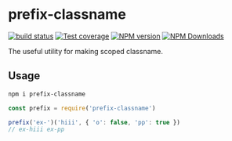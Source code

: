 # prefix-classname

[![build status](https://img.shields.io/travis/imcuttle/prefix-classname/master.svg?style=flat-square)](https://travis-ci.org/imcuttle/prefix-classname)
[![Test coverage](https://img.shields.io/codecov/c/github/imcuttle/prefix-classname.svg?style=flat-square)](https://codecov.io/github/imcuttle/prefix-classname?branch=master)
[![NPM version](https://img.shields.io/npm/v/prefix-classname.svg?style=flat-square)](https://www.npmjs.com/package/prefix-classname)
[![NPM Downloads](https://img.shields.io/npm/dm/prefix-classname.svg?style=flat-square&maxAge=43200)](https://www.npmjs.com/package/prefix-classname)

The useful utility for making scoped classname.

## Usage

```bash
npm i prefix-classname
```

```javascript
const prefix = require('prefix-classname')

prefix('ex-')('hiii', { 'o': false, 'pp': true })
// ex-hiii ex-pp
```
